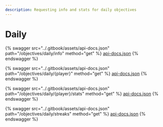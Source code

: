 ```yaml
---
description: Requesting info and stats for daily objectives
---
```


# Daily

{% swagger src="../.gitbook/assets/api-docs.json" path="/objectives/daily/info" method="get" %}
[api-docs.json](../.gitbook/assets/api-docs.json)
{% endswagger %}

{% swagger src="../.gitbook/assets/api-docs.json" path="/objectives/daily/{player}" method="get" %}
[api-docs.json](../.gitbook/assets/api-docs.json)
{% endswagger %}

{% swagger src="../.gitbook/assets/api-docs.json" path="/objectives/daily/{player}/stats" method="get" %}
[api-docs.json](../.gitbook/assets/api-docs.json)
{% endswagger %}

{% swagger src="../.gitbook/assets/api-docs.json" path="/objectives/daily/streaks" method="get" %}
[api-docs.json](../.gitbook/assets/api-docs.json)
{% endswagger %}
